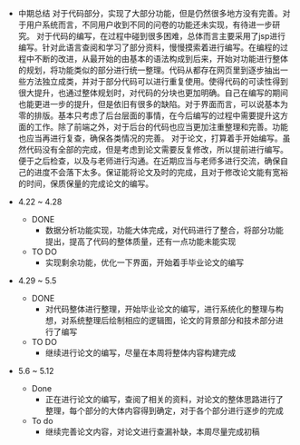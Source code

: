 - 中期总结
  对于代码部分，实现了大部分功能，但是仍然很多地方没有完善。对于用户系统而言，不同用户收到不同的问卷的功能还未实现，有待进一步研究。
  对于代码的编写，在过程中碰到很多困难，总体而言主要采用了jsp进行编写。针对此语言查阅和学习了部分资料，慢慢摸索着进行编写。在编程的过程中不断的改进，从最开始的由基本的语法构成到后来，开始对功能进行整体的规划，将功能类似的部分进行统一整理。代码从都存在网页里到逐步抽出一些方法独立成类，并对于部分代码可以进行重复使用。使得代码的可读性得到很大提升，也通过整体规划时，对代码的分块也更加明确。自己在编写的期间也能更进一步的提升，但是依旧有很多的缺陷。对于界面而言，可以说基本为零的排版。基本只考虑了后台层面的事情，在今后编写的过程中需要提升这方面的工作。除了前端之外，对于后台的代码也应当更加注重整理和完善。功能也应当再进行复查，确保各类情况的完善。
  对于论文，打算着手开始编写。虽然代码没有全部的完成，但是考虑到论文需要反复修改，所以提前进行编写。便于之后检查，以及与老师进行沟通。在近期应当与老师多进行交流，确保自己的进度不会落下太多。保证能将论文及时的完成，且对于修改论文能有宽裕的时间，保质保量的完成论文的编写。

- 4.22 ~ 4.28
  - DONE
    - 数据分析功能实现，功能大体完成，对代码进行了整合，将部分功能提出，提高了代码的整体质量，还有一点功能未能实现
  - TO DO
    - 实现剩余功能，优化一下界面，开始着手毕业论文的编写



- 4.29 ~ 5.5
  - DONE
    - 对代码整体进行整理，开始毕业论文的编写，进行系统化的整理与构想，对系统整理后绘制相应的逻辑图，论文的背景部分和技术部分进行了编写
  - TO DO
    - 继续进行论文的编写，尽量在本周将整体内容构建完成



- 5.6 ~ 5.12
  - Done
    - 正在进行论文的编写，查阅了相关的资料，对论文的整体思路进行了整理，每个部分的大体内容得到确定，对于各个部分进行逐步的完成
  - To do
    - 继续完善论文内容，对论文进行查漏补缺，本周尽量完成初稿
